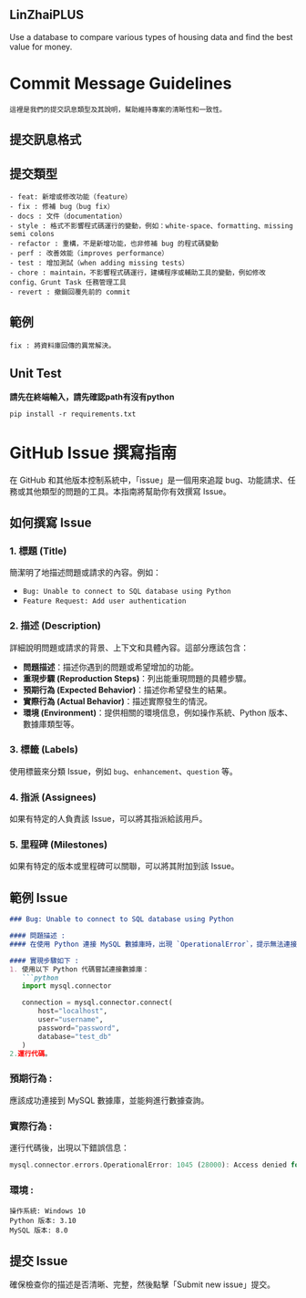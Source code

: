 ## LinZhaiPLUS
Use a database to compare various types of housing data and find the best value for money.

# Commit Message Guidelines

```
這裡是我們的提交訊息類型及其說明，幫助維持專案的清晰性和一致性。
```

## 提交訊息格式

## 提交類型
```
- feat: 新增或修改功能（feature）
- fix : 修補 bug（bug fix）
- docs : 文件（documentation）
- style : 格式不影響程式碼運行的變動，例如：white-space、formatting、missing semi colons
- refactor : 重構，不是新增功能，也非修補 bug 的程式碼變動
- perf : 改善效能（improves performance）
- test : 增加測試（when adding missing tests）
- chore : maintain，不影響程式碼運行，建構程序或輔助工具的變動，例如修改 config、Grunt Task 任務管理工具
- revert : 撤銷回覆先前的 commit
```

## 範例
```
fix : 將資料庫回傳的異常解決。
```

## Unit Test
**請先在終端輸入，請先確認path有沒有python**
```
pip install -r requirements.txt
```

# GitHub Issue 撰寫指南

在 GitHub 和其他版本控制系統中，「issue」是一個用來追蹤 bug、功能請求、任務或其他類型的問題的工具。本指南將幫助你有效撰寫 Issue。

## 如何撰寫 Issue

### 1. 標題 (Title)
簡潔明了地描述問題或請求的內容。例如：
- `Bug: Unable to connect to SQL database using Python`
- `Feature Request: Add user authentication`

### 2. 描述 (Description)
詳細說明問題或請求的背景、上下文和具體內容。這部分應該包含：
- **問題描述**：描述你遇到的問題或希望增加的功能。
- **重現步驟 (Reproduction Steps)**：列出能重現問題的具體步驟。
- **預期行為 (Expected Behavior)**：描述你希望發生的結果。
- **實際行為 (Actual Behavior)**：描述實際發生的情況。
- **環境 (Environment)**：提供相關的環境信息，例如操作系統、Python 版本、數據庫類型等。

### 3. 標籤 (Labels)
使用標籤來分類 Issue，例如 `bug`、`enhancement`、`question` 等。

### 4. 指派 (Assignees)
如果有特定的人負責該 Issue，可以將其指派給該用戶。

### 5. 里程碑 (Milestones)
如果有特定的版本或里程碑可以關聯，可以將其附加到該 Issue。

## 範例 Issue

```markdown
### Bug: Unable to connect to SQL database using Python

#### 問題描述 :
#### 在使用 Python 連接 MySQL 數據庫時，出現 `OperationalError`，提示無法連接到數據庫。

#### 實現步驟如下 :
1. 使用以下 Python 代碼嘗試連接數據庫：
   ```python
   import mysql.connector

   connection = mysql.connector.connect(
       host="localhost",
       user="username",
       password="password",
       database="test_db"
   )
2.運行代碼。
```

### 預期行為 :
應該成功連接到 MySQL 數據庫，並能夠進行數據查詢。

### 實際行為 :
運行代碼後，出現以下錯誤信息：

```rust
mysql.connector.errors.OperationalError: 1045 (28000): Access denied for user 'username'@'localhost'
```
### 環境 :
```
操作系統: Windows 10
Python 版本: 3.10
MySQL 版本: 8.0
```

## 提交 Issue
確保檢查你的描述是否清晰、完整，然後點擊「Submit new issue」提交。



